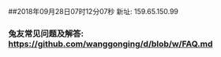 ##2018年09月28日07时12分07秒 新址: 159.65.150.99
### 兔友常见问题及解答: https://github.com/wanggonging/d/blob/w/FAQ.md
